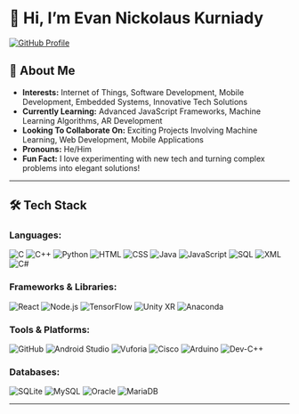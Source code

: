 # 👋 Hi, I’m **Evan Nickolaus Kurniady** 
[![GitHub Profile](https://img.shields.io/badge/GitHub-Evan25--hash-blue?logo=github&logoColor=white&style=flat-square)](https://github.com/Evan25-hash)

## 👀 About Me
- **Interests:** Internet of Things, Software Development, Mobile Development, Embedded Systems, Innovative Tech Solutions
- **Currently Learning:** Advanced JavaScript Frameworks, Machine Learning Algorithms, AR Development
- **Looking To Collaborate On:** Exciting Projects Involving Machine Learning, Web Development, Mobile Applications
- **Pronouns:** He/Him
- **Fun Fact:** I love experimenting with new tech and turning complex problems into elegant solutions!

---

## 🛠️ Tech Stack

### **Languages:**
![C](https://img.shields.io/badge/C-A8B9CC?logo=c&logoColor=white&style=flat-square)
![C++](https://img.shields.io/badge/C++-00599C?logo=c%2B%2B&logoColor=white&style=flat-square)
![Python](https://img.shields.io/badge/Python-3776AB?logo=python&logoColor=white&style=flat-square)
![HTML](https://img.shields.io/badge/HTML-E34F26?logo=html5&logoColor=white&style=flat-square)
![CSS](https://img.shields.io/badge/CSS-1572B6?logo=css3&logoColor=white&style=flat-square)
![Java](https://img.shields.io/badge/Java-F8D28C?logo=java&logoColor=white&style=flat-square)
![JavaScript](https://img.shields.io/badge/JavaScript-F7DF1C?logo=javascript&logoColor=black&style=flat-square)
![SQL](https://img.shields.io/badge/SQL-003B57?logo=mysql&logoColor=white&style=flat-square)
![XML](https://img.shields.io/badge/XML-9B9B9B?logo=xml&logoColor=white&style=flat-square)
![C#](https://img.shields.io/badge/C%23-239120?logo=csharp&logoColor=white&style=flat-square)

### **Frameworks & Libraries:**
![React](https://img.shields.io/badge/React-61DAFB?logo=react&logoColor=black&style=flat-square)
![Node.js](https://img.shields.io/badge/Node.js-339933?logo=node.js&logoColor=white&style=flat-square)
![TensorFlow](https://img.shields.io/badge/TensorFlow-FF6F00?logo=tensorflow&logoColor=white&style=flat-square)
![Unity XR](https://img.shields.io/badge/Unity%20XR-100000?logo=unity&logoColor=white&style=flat-square)
![Anaconda](https://img.shields.io/badge/Anaconda-44A833?logo=anaconda&logoColor=white&style=flat-square)

### **Tools & Platforms:**
![GitHub](https://img.shields.io/badge/GitHub-181717?logo=github&logoColor=white&style=flat-square)
![Android Studio](https://img.shields.io/badge/Android%20Studio-3DDC84?logo=android-studio&logoColor=white&style=flat-square)
![Vuforia](https://img.shields.io/badge/Vuforia-003B57?logo=vuforia&logoColor=white&style=flat-square)
![Cisco](https://img.shields.io/badge/Cisco-1BA0D7?logo=cisco&logoColor=white&style=flat-square)
![Arduino](https://img.shields.io/badge/Arduino-00979D?logo=arduino&logoColor=white&style=flat-square)
![Dev-C++](https://img.shields.io/badge/Dev--C%2B%2B-003B57?logo=cplusplus&logoColor=white&style=flat-square)

### **Databases:**
![SQLite](https://img.shields.io/badge/SQLite-003B57?logo=sqlite&logoColor=white&style=flat-square)
![MySQL](https://img.shields.io/badge/MySQL-00758F?logo=mysql&logoColor=white&style=flat-square)
![Oracle](https://img.shields.io/badge/Oracle-F80000?logo=oracle&logoColor=white&style=flat-square)
![MariaDB](https://img.shields.io/badge/MariaDB-003545?logo=mariadb&logoColor=white&style=flat-square)

---

<!---
Evan25-hash/Evan25-hash is a ✨ special ✨ repository because its `README.md` (this file) appears on your GitHub profile.
You can click the Preview link to take a look at your changes.
--->
